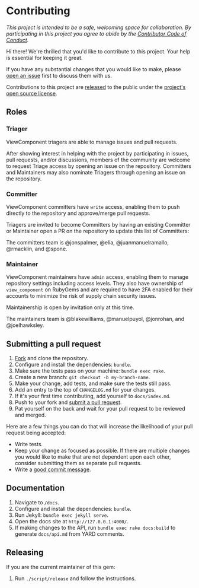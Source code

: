 # Contributing

_This project is intended to be a safe, welcoming space for collaboration. By participating in this project you agree to abide by the [Contributor Code of Conduct](CODE_OF_CONDUCT.md)._

Hi there! We're thrilled that you'd like to contribute to this project. Your help is essential for keeping it great.

If you have any substantial changes that you would like to make, please [open an issue](http://github.com/github/view_component/issues/new) first to discuss them with us.

Contributions to this project are [released](https://help.github.com/articles/github-terms-of-service/#6-contributions-under-repository-license) to the public under the [project's open source license](LICENSE.txt).

## Roles

### Triager

ViewComponent triagers are able to manage issues and pull requests.

After showing interest in helping with the project by participating in issues, pull requests, and/or discussions, members of the community are welcome to request Triage access by opening an issue on the repository. Committers and Maintainers may also nominate Triagers through opening an issue on the repository.

### Committer

ViewComponent committers have `write` access, enabling them to push directly to the repository and approve/merge pull requests.

Triagers are invited to become Committers by having an existing Committer or Maintainer open a PR on the repository to update this list of Committers:

The committers team is @jonspalmer, @elia, @juanmanuelramallo, @rmacklin, and @spone.

### Maintainer

ViewComponent maintainers have `admin` access, enabling them to manage repository settings including access levels. They also have ownership of `view_component` on RubyGems and are required to have 2FA enabled for their accounts to minimize the risk of supply chain security issues.

Maintainership is open by invitation only at this time.

The maintainers team is @blakewilliams, @manuelpuyol, @jonrohan, and @joelhawksley.

## Submitting a pull request

1. [Fork](https://github.com/github/view_component/fork) and clone the repository.
1. Configure and install the dependencies: `bundle`.
1. Make sure the tests pass on your machine: `bundle exec rake`.
1. Create a new branch: `git checkout -b my-branch-name`.
1. Make your change, add tests, and make sure the tests still pass.
1. Add an entry to the top of `CHANGELOG.md` for your changes.
2. If it's your first time contributing, add yourself to `docs/index.md`.
3. Push to your fork and [submit a pull request](https://github.com/github/view_component/compare).
4. Pat yourself on the back and wait for your pull request to be reviewed and merged.

Here are a few things you can do that will increase the likelihood of your pull request being accepted:

- Write tests.
- Keep your change as focused as possible. If there are multiple changes you would like to make that are not dependent upon each other, consider submitting them as separate pull requests.
- Write a [good commit message](http://tbaggery.com/2008/04/19/a-note-about-git-commit-messages.html).

## Documentation

1. Navigate to `/docs`.
1. Configure and install the dependencies: `bundle`.
1. Run Jekyll: `bundle exec jekyll serve`.
1. Open the docs site at `http://127.0.0.1:4000/`.
1. If making changes to the API, run `bundle exec rake docs:build` to generate `docs/api.md` from YARD comments.

## Releasing

If you are the current maintainer of this gem:

1. Run `./script/release` and follow the instructions.
